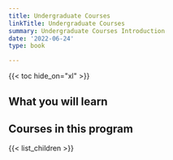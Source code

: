 ```yaml
---
title: Undergraduate Courses
linkTitle: Undergraduate Courses
summary: Undergraduate Courses Introduction
date: '2022-06-24'
type: book

---
```


{{< toc hide_on="xl" >}}

## What you will learn

## Courses in this program

{{< list_children >}}